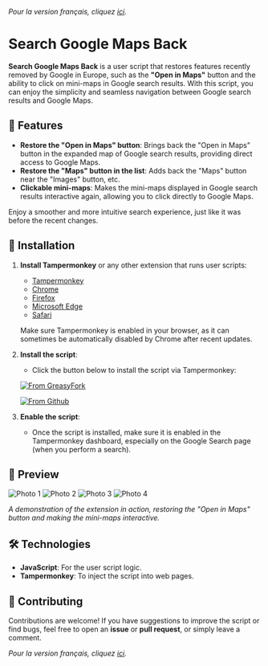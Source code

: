 *Pour la version français, cliquez [ici](README_fr.md).*

# Search Google Maps Back

**Search Google Maps Back** is a user script that restores features recently removed by Google in Europe, such as the **"Open in Maps"** button and the ability to click on mini-maps in Google search results. With this script, you can enjoy the simplicity and seamless navigation between Google search results and Google Maps.

## 🚀 Features

- **Restore the "Open in Maps" button**: Brings back the "Open in Maps" button in the expanded map of Google search results, providing direct access to Google Maps.
- **Restore the "Maps" button in the list**: Adds back the "Maps" button near the "Images" button, etc.
- **Clickable mini-maps**: Makes the mini-maps displayed in Google search results interactive again, allowing you to click directly to Google Maps.

Enjoy a smoother and more intuitive search experience, just like it was before the recent changes.

## 🔧 Installation

1. **Install Tampermonkey** or any other extension that runs user scripts:
   - [Tampermonkey](https://www.tampermonkey.net/)
   - [Chrome](https://chrome.google.com/webstore/detail/tampermonkey/dhdgffkkebhmkfjojejmpbldmpobfkfo)
   - [Firefox](https://addons.mozilla.org/en-US/firefox/addon/tampermonkey/)
   - [Microsoft Edge](https://microsoftedge.microsoft.com/addons/detail/tampermonkey/iikmkjmpaadaobahmlepeloendndfphd)
   - [Safari](https://apps.apple.com/us/app/tampermonkey/id1482490089)

   Make sure Tampermonkey is enabled in your browser, as it can sometimes be automatically disabled by Chrome after recent updates.

2. **Install the script**:
   - Click the button below to install the script via Tampermonkey:

   [![From GreasyFork](https://img.shields.io/badge/Tampermonkey-Install%20the%20Script-blue)](https://update.greasyfork.org/scripts/513482/Search%20Google%20Maps%20Back.user.js)

   [![From Github](https://img.shields.io/badge/Tampermonkey-Install%20from%20GitHub-blue?logo=github)](https://raw.githubusercontent.com/mimouy/Search-Google-Maps-Back/main/search-google-maps-back.js)

3. **Enable the script**:
   - Once the script is installed, make sure it is enabled in the Tampermonkey dashboard, especially on the Google Search page (when you perform a search).

## 📸 Preview

![Photo 1](https://i.ibb.co/7YLqQZm/mapss.png)
![Photo 2](https://i.ibb.co/Mh9CFfX/bigmap.png)
![Photo 3](https://i.ibb.co/1JQZZ74/blabla.jpg)
![Photo 4](https://i.ibb.co/VCqvknL/micromap.png)

*A demonstration of the extension in action, restoring the "Open in Maps" button and making the mini-maps interactive.*

## 🛠 Technologies

- **JavaScript**: For the user script logic.
- **Tampermonkey**: To inject the script into web pages.

## 🤝 Contributing

Contributions are welcome! If you have suggestions to improve the script or find bugs, feel free to open an **issue** or **pull request**, or simply leave a comment.


*Pour la version français, cliquez [ici](README_fr.md).*
